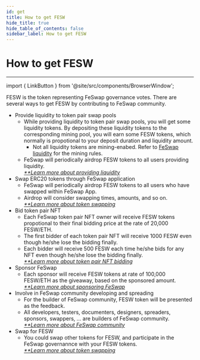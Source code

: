 ```yaml
---
id: get
title: How to get FESW
hide_title: true
hide_table_of_contents: false
sidebar_label: How to get FESW
---
```


<div  style={{ color: "#00A4B8",}}>
  <h1> How to get FESW </h1>
</div>

_____________

import { LinkButton } from '@site/src/components/BrowserWindow';

FESW is the token representing FeSwap governance votes. There are several ways to get FESW by contributing to FeSwap community.

- Provide liquidity to token pair swap pools 
  - While providing liquidity to token pair swap pools, you will get some liquidity tokens. By depositing these liquidity tokens to the
    corresponding mining pool, you will earn some FESW tokens, which normally is propotional to your deposit duration and liquidity amount.
    - Not all liquidity tokens are mining-enabed. Refer to [FeSwap liquidity](/liquidity) for the mining rules.
  - FeSwap will periodically airdrop FESW tokens to all users providing liquidity.<br/>
    *[**Learn more about providing liquidity](/liquidity)*<br/>
- Swap ERC20 tokens through FeSwap application 
  - FeSwap will periodically airdrop FESW tokens to all users who have swapped within FeSwap App.
  - Airdrop will consider swapping times, amounts, and so on. <br/>
    *[**Learn more about token swapping](/swap)*<br/>
- Bid token pair NFT 
  - Each FeSwap token pair NFT owner will receive FESW tokens propotional to their final bidding price at the rate of 20,000 FESW/ETH.
  - The first bidder of each token pair NFT will receive 1000 FESW even though he/she lose the bidding finally.
  - Each bidder will receive 500 FESW each time he/she bids for any NFT even though he/she lose the bidding finally.<br/>
    *[**Learn more about token pair NFT bidding](/nft)*<br/>
- Sponsor FeSwap 
  - Each sponsor will receive FESW tokens at rate of 100,000 FESW/ETH as the giveaway, based on the sponsored amount.<br/>
    *[**Learn more about sponsoring FeSwap](/sponsor)*<br/>
- Involve in FeSwap community developing and spreading
  - For the builder of FeSwap community, FESW token will be presented as the feedback.
  - All developers, testers, documenters, designers, spreaders, sponsors, swappers, ... are builders of FeSwap community.<br/>
  *[**Learn more about FeSwap community](/blog)*<br/>
- Swap for FESW 
  - You could swap other tokens for FESW, and participate in the FeSwap governannce with your FESW tokens.<br/>
    *[**Learn more about token swapping](/swap)*<br/>


